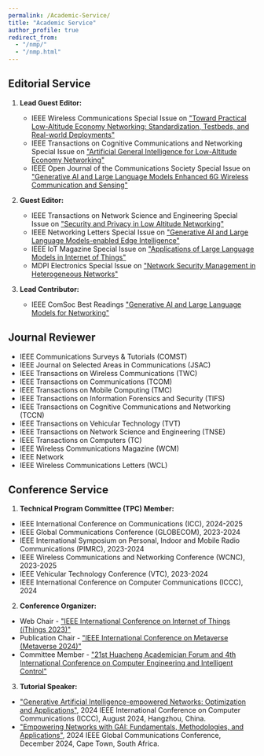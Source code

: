 ```yaml
---
permalink: /Academic-Service/
title: "Academic Service"
author_profile: true
redirect_from: 
  - "/nmp/"
  - "/nmp.html"
---
```

## Editorial Service
1. **Lead Guest Editor:**
   - IEEE Wireless Communications Special Issue on ["Toward Practical Low-Altitude Economy Networking: Standardization, Testbeds, and Real-world Deployments"](https://www.comsoc.org/publications/magazines/ieee-wireless-communications/cfp/toward-practical-low-altitude-economy)
   - IEEE Transactions on Cognitive Communications and Networking Special Issue on ["Artificial General Intelligence for Low-Altitude Economy Networking"](https://www.comsoc.org/publications/journals/ieee-tccn/cfp/artificial-general-intelligence-low-altitude-economy-networking)
   - IEEE Open Journal of the Communications Society Special Issue on ["Generative AI and Large Language Models Enhanced 6G Wireless Communication and Sensing"](https://www.comsoc.org/publications/journals/ieee-ojcoms/cfp/generative-ai-and-large-language-models-enhanced-6g-wireless)
    
2. **Guest Editor:**
   - IEEE Transactions on Network Science and Engineering Special Issue on ["Security and Privacy in Low Altitude Networking"](https://www.comsoc.org/publications/journals/ieee-tnse/cfp/security-and-privacy-low-altitude-networking)
   - IEEE Networking Letters Special Issue on ["Generative AI and Large Language Models-enabled Edge Intelligence"](https://www.comsoc.org/publications/journals/ieee-lnet/cfp/generative-ai-and-large-language-models-enabled-edge)
   - IEEE IoT Magazine Special Issue on ["Applications of Large Language Models in Internet of Things"](https://www.comsoc.org/publications/magazines/ieee-internet-things-magazine/cfp/applications-large-language-models)
   - MDPI Electronics Special Issue on ["Network Security Management in Heterogeneous Networks"](https://www.mdpi.com/journal/electronics/special_issues/IL4N9306O0)
     
3. **Lead Contributor:**
   - IEEE ComSoc Best Readings ["Generative AI and Large Language Models for Networking"](https://www.comsoc.org/publications/best-readings/generative-ai-and-large-language-models-networking)

## Journal Reviewer
* IEEE Communications Surveys & Tutorials (COMST)
* IEEE Journal on Selected Areas in Communications (JSAC)
* IEEE Transactions on Wireless Communications (TWC)
* IEEE Transactions on Communications (TCOM)
* IEEE Transactions on Mobile Computing (TMC)
* IEEE Transactions on Information Forensics and Security (TIFS)
* IEEE Transactions on Cognitive Communications and Networking (TCCN)
* IEEE Transactions on Vehicular Technology (TVT)
* IEEE Transactions on Network Science and Engineering (TNSE)
* IEEE Transactions on Computers (TC)
* IEEE Wireless Communications Magazine (WCM)
* IEEE Network
* IEEE Wireless Communications Letters (WCL)

## Conference Service
1. **Technical Program Committee (TPC) Member:**
  * IEEE International Conference on Communications (ICC), 2024-2025
  * IEEE Global Communications Conference (GLOBECOM), 2023-2024
  * IEEE International Symposium on Personal, Indoor and Mobile Radio Communications (PIMRC), 2023-2024
  * IEEE Wireless Communications and Networking Conference (WCNC), 2023-2025
  * IEEE Vehicular Technology Conference (VTC), 2023-2024
  * IEEE International Conference on Computer Communications (ICCC), 2024
2. **Conference Organizer:**
  * Web Chair - ["IEEE International Conference on Internet of Things (iThings 2023)"](http://ieee-cybermatics.org/2023/ithings/oc.php)
  * Publication Chair - ["IEEE International Conference on Metaverse (Metaverse 2024)"](https://www.ieee-smart-world.org/2024/metaverse/cmt.php)
  * Committee Member - ["21st Huacheng Academician Forum and 4th International Conference on Computer Engineering and Intelligent Control"](https://www.icceic.org/Committee)
3. **Tutorial Speaker:**
* ["Generative Artificial Intelligence-empowered Networks: Optimization and Applications"](https://iccc2024.ieee-iccc.org/program/tutorials-0), 2024 IEEE International Conference on Computer Communications (ICCC), August 2024, Hangzhou, China.
* ["Empowering Networks with GAI: Fundamentals, Methodologies, and Applications"](https://globecom2024.ieee-globecom.org/program/tutorials/thursday-morning-tutorials#TUT17), 2024 IEEE Global Communications Conference, December 2024, Cape Town, South Africa.
